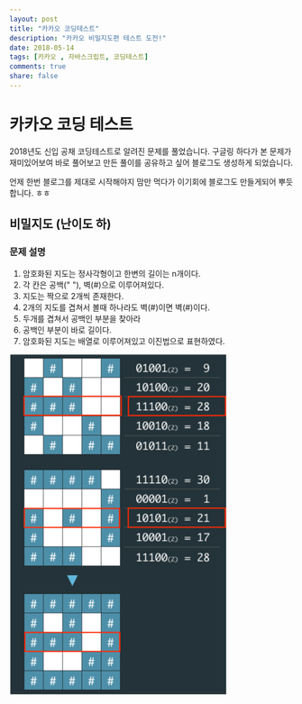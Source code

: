 ```yaml
---
layout: post
title: "카카오 코딩테스트"
description: "카카오 비밀지도편 테스트 도전!"
date: 2018-05-14
tags: [카카오 , 자바스크립트, 코딩테스트]
comments: true
share: false
---
```




# 카카오 코딩 테스트

2018년도 신입 공채 코딩테스트로 알려진 문제를 풀었습니다.
구글링 하다가 본 문제가 재미있어보여 바로 풀어보고 만든 풀이를 공유하고 싶어 블로그도 생성하게 되었습니다.

언제 한번 블로그를 제대로 시작해야지 맘만 먹다가 이기회에 블로그도 만들게되어 뿌듯합니다. ㅎㅎ

## 비밀지도 (난이도 하)

### 문제 설명

1. 암호화된 지도는 정사각형이고 한변의 길이는 n개이다.
2. 각 칸은 공백(" "), 벽(#)으로 이루어져있다.
3. 지도는 짝으로 2개씩 존재한다.
4. 2개의 지도를 겹쳐서 볼때 하나라도 벽(#)이면 벽(#)이다.
5. 두개를 겹쳐서 공백인 부분을 찾아라
6. 공백인 부분이 바로 길이다.
7. 암호화된 지도는 배열로 이루어져있고 이진법으로 표현하였다.

![Medium example image](https://github.com/moonhk/document/blob/master/images/kakao.png "kakao 문제 그림")


